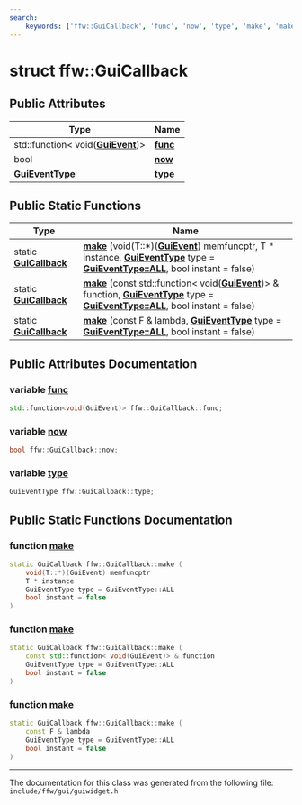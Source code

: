 ```yaml
---
search:
    keywords: ['ffw::GuiCallback', 'func', 'now', 'type', 'make', 'make', 'make']
---
```


# struct ffw::GuiCallback

## Public Attributes

|Type|Name|
|-----|-----|
|std::function< void(**[GuiEvent](classffw_1_1_gui_event.md)**)>|[**func**](structffw_1_1_gui_callback.md#1a15488ee35be1960e8a10062166988bc4)|
|bool|[**now**](structffw_1_1_gui_callback.md#1adccf1c619aa65258f28284257483d347)|
|**[GuiEventType](group__gui_.md#ga1e47d35cdb8925a93ca0dec3f77be4f0)**|[**type**](structffw_1_1_gui_callback.md#1a25610c8490d2f0ef58f7317c9aaa9d0b)|


## Public Static Functions

|Type|Name|
|-----|-----|
|static **[GuiCallback](structffw_1_1_gui_callback.md)**|[**make**](structffw_1_1_gui_callback.md#1afaf1288eebd252fb734b93f8ce5a7f71) (void(T::\*)(**[GuiEvent](classffw_1_1_gui_event.md)**) memfuncptr, T \* instance, **[GuiEventType](group__gui_.md#ga1e47d35cdb8925a93ca0dec3f77be4f0)** type = **[GuiEventType::ALL](group__gui_1gga1e47d35cdb8925a93ca0dec3f77be4.md#0a5fb1f955b45e38e31789286a1790398d)**, bool instant = false) |
|static **[GuiCallback](structffw_1_1_gui_callback.md)**|[**make**](structffw_1_1_gui_callback.md#1afbcff72df569f5b93ba9f2e0c2ce2a4c) (const std::function< void(**[GuiEvent](classffw_1_1_gui_event.md)**)> & function, **[GuiEventType](group__gui_.md#ga1e47d35cdb8925a93ca0dec3f77be4f0)** type = **[GuiEventType::ALL](group__gui_1gga1e47d35cdb8925a93ca0dec3f77be4.md#0a5fb1f955b45e38e31789286a1790398d)**, bool instant = false) |
|static **[GuiCallback](structffw_1_1_gui_callback.md)**|[**make**](structffw_1_1_gui_callback.md#1a8fd6ffc56e1d92f387cfae32c12c1302) (const F & lambda, **[GuiEventType](group__gui_.md#ga1e47d35cdb8925a93ca0dec3f77be4f0)** type = **[GuiEventType::ALL](group__gui_1gga1e47d35cdb8925a93ca0dec3f77be4.md#0a5fb1f955b45e38e31789286a1790398d)**, bool instant = false) |


## Public Attributes Documentation

### variable <a id="1a15488ee35be1960e8a10062166988bc4" href="#1a15488ee35be1960e8a10062166988bc4">func</a>

```cpp
std::function<void(GuiEvent)> ffw::GuiCallback::func;
```



### variable <a id="1adccf1c619aa65258f28284257483d347" href="#1adccf1c619aa65258f28284257483d347">now</a>

```cpp
bool ffw::GuiCallback::now;
```



### variable <a id="1a25610c8490d2f0ef58f7317c9aaa9d0b" href="#1a25610c8490d2f0ef58f7317c9aaa9d0b">type</a>

```cpp
GuiEventType ffw::GuiCallback::type;
```



## Public Static Functions Documentation

### function <a id="1afaf1288eebd252fb734b93f8ce5a7f71" href="#1afaf1288eebd252fb734b93f8ce5a7f71">make</a>

```cpp
static GuiCallback ffw::GuiCallback::make (
    void(T::*)(GuiEvent) memfuncptr
    T * instance
    GuiEventType type = GuiEventType::ALL
    bool instant = false
)
```



### function <a id="1afbcff72df569f5b93ba9f2e0c2ce2a4c" href="#1afbcff72df569f5b93ba9f2e0c2ce2a4c">make</a>

```cpp
static GuiCallback ffw::GuiCallback::make (
    const std::function< void(GuiEvent)> & function
    GuiEventType type = GuiEventType::ALL
    bool instant = false
)
```



### function <a id="1a8fd6ffc56e1d92f387cfae32c12c1302" href="#1a8fd6ffc56e1d92f387cfae32c12c1302">make</a>

```cpp
static GuiCallback ffw::GuiCallback::make (
    const F & lambda
    GuiEventType type = GuiEventType::ALL
    bool instant = false
)
```





----------------------------------------
The documentation for this class was generated from the following file: `include/ffw/gui/guiwidget.h`
